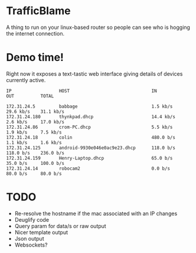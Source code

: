 # TrafficBlame
A thing to run on your linux-based router so people can see who is hogging the internet connection.

# Demo time!
Right now it exposes a text-tastic web interface giving details of devices currently active.

    IP                  HOST                               IN            OUT          TOTAL        

    172.31.24.5         babbage                            1.5 kb/s      29.6 kb/s    31.1 kb/s    
    172.31.24.180       thynkpad.dhcp                      14.4 kb/s     2.6 kb/s     17.0 kb/s    
    172.31.24.86        crom-PC.dhcp                       5.5 kb/s      1.9 kb/s     7.5 kb/s     
    172.31.24.18        colin                              480.0 b/s     1.1 kb/s     1.6 kb/s     
    172.31.24.125       android-9930e046e0ac9e23.dhcp      118.0 b/s     118.0 b/s    236.0 b/s    
    172.31.24.159       Henry-Laptop.dhcp                  65.0 b/s      35.0 b/s     100.0 b/s    
    172.31.24.14        robocam2                           0.0 b/s       80.0 b/s     80.0 b/s 

# TODO
* Re-resolve the hostname if the mac associated with an IP changes
* Deuglify code
* Query param for data/s or raw output
* Nicer template output
* Json output
* Websockets?
